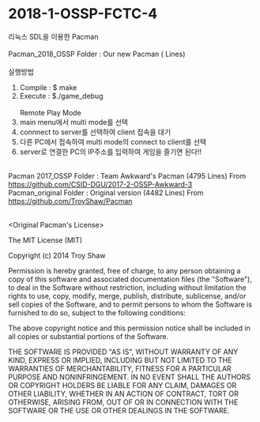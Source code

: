 # 2018-1-OSSP-FCTC-4

리눅스 SDL을 이용한 Pacman
<br><br>
Pacman_2018_OSSP Folder : Our new Pacman (    Lines)
<br><br>
실행방법 
1. Compile : $ make
2. Execute : $./game_debug
<br><br>
Remote Play Mode
1. main menu에서 multi mode를 선택
2. connnect to server를 선택하여 client 접속을 대기<br>
3. 다른 PC에서 접속하여 multi mode의 connect to client를 선택<br>
4. server로 연결한 PC의 IP주소를 입력하여 게임을 즐기면 된다!!<br><br>

Pacman 2017_OSSP Folder : Team Awkward's Pacman (4795 Lines) 
From https://github.com/CSID-DGU/2017-2-OSSP-Awkward-3 <br>
Pacman_original Folder : Original version (4482 Lines) 
From https://github.com/TroyShaw/Pacman
<br><br>

<Original Pacman's License>

The MIT License (MIT)

Copyright (c) 2014 Troy Shaw

Permission is hereby granted, free of charge, to any person obtaining a copy of
this software and associated documentation files (the "Software"), to deal in
the Software without restriction, including without limitation the rights to
use, copy, modify, merge, publish, distribute, sublicense, and/or sell copies of
the Software, and to permit persons to whom the Software is furnished to do so,
subject to the following conditions:

The above copyright notice and this permission notice shall be included in all
copies or substantial portions of the Software.

THE SOFTWARE IS PROVIDED "AS IS", WITHOUT WARRANTY OF ANY KIND, EXPRESS OR
IMPLIED, INCLUDING BUT NOT LIMITED TO THE WARRANTIES OF MERCHANTABILITY, FITNESS
FOR A PARTICULAR PURPOSE AND NONINFRINGEMENT. IN NO EVENT SHALL THE AUTHORS OR
COPYRIGHT HOLDERS BE LIABLE FOR ANY CLAIM, DAMAGES OR OTHER LIABILITY, WHETHER
IN AN ACTION OF CONTRACT, TORT OR OTHERWISE, ARISING FROM, OUT OF OR IN
CONNECTION WITH THE SOFTWARE OR THE USE OR OTHER DEALINGS IN THE SOFTWARE.
                  
